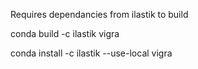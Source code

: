 
Requires dependancies from ilastik to build

conda build -c ilastik vigra

conda install -c ilastik --use-local vigra
